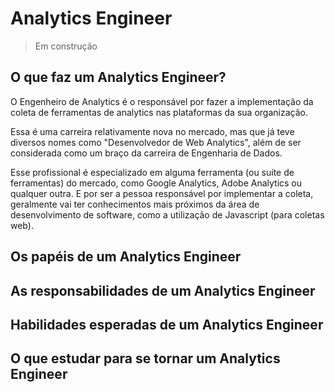 # Analytics Engineer

> Em construção

## O que faz um Analytics Engineer?

O Engenheiro de Analytics é o responsável por fazer a implementação da coleta de ferramentas de analytics nas plataformas da sua organização.

Essa é uma carreira relativamente nova no mercado, mas que já teve diversos nomes como "Desenvolvedor de Web Analytics", além de ser considerada como um braço da carreira de Engenharia de Dados.

Esse profissional é especializado em alguma ferramenta (ou suíte de ferramentas) do mercado, como Google Analytics, Adobe Analytics ou qualquer outra. E por ser a pessoa responsável por implementar a coleta, geralmente vai ter conhecimentos mais próximos da área de desenvolvimento de software, como a utilização de Javascript (para coletas web).

## Os papéis de um Analytics Engineer

## As responsabilidades de um Analytics Engineer

## Habilidades esperadas de um Analytics Engineer

## O que estudar para se tornar um Analytics Engineer
